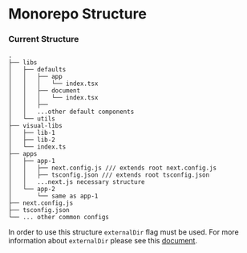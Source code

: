 # Monorepo Structure

### Current Structure

```
.
├── libs
│   ├── defaults
│   │	├── app
│   │	│	└── index.tsx
│   │	├── document
│   │	│	└── index.tsx
│   │	├──
│   │	...other default components
│   └── utils
├── visual-libs
│   ├── lib-1
│   ├── lib-2
│   └── index.ts
├── apps
│   ├── app-1
│   │ 	├── next.config.js /// extends root next.config.js
│   │ 	├── tsconfig.json /// extends root tsconfig.json
│   │ 	...next.js necessary structure
│   └── app-2
│   	└── same as app-1
├── next.config.js
├── tsconfig.json
└── ... other common configs
```

In order to use this structure `externalDir` flag must be used. For more information about `externalDir` please see this [document](./externalDir.md).